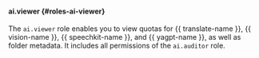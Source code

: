 #### ai.viewer {#roles-ai-viewer}

The `ai.viewer` role enables you to view quotas for {{ translate-name }}, {{ vision-name }}, {{ speechkit-name }}, and {{ yagpt-name }}, as well as folder metadata. It includes all permissions of the `ai.auditor` role.